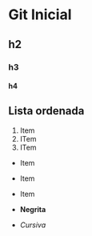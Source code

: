 # Git Inicial

## h2
### h3
#### h4

## Lista ordenada
1. Item
2. ITem
3. ITem

* Item
* Item
* Item

* **Negrita**
* *Cursiva*